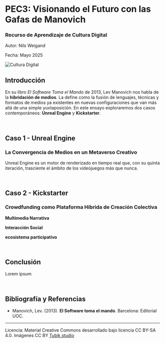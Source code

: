 # PEC3: Visionando el Futuro con las Gafas de Manovich 

### Recurso de Aprendizaje de Cultura Digital 

Autor: Nils Weigand

Fecha: Mayo 2025

![Cultura Digital](https://miro.medium.com/max/1400/0*9PyyNvrO2PcD3KuU.png) 



## Introducción


En su libro *El Software Toma el Mando* de 2013, Lev Manovich nos habla de la **hibridación de medios**. La define como la fusión de lenguajes, técnicas y formatos de medios ya existentes en nuevas configuraciones que van más allá de una simple yuxtaposición.
En este ensayo exploraremos dos casos contemporáneos: **Unreal Engine** y **Kickstarter**.

<br>

## Caso 1 - Unreal Engine
### La Convergencia de Medios en un Metaverso Creativo

Unreal Engine es un motor de renderizado en tiempo real que, con su quinta iteración, trasciente el ámbito de los videojuegos más que nunca.

<br>

## Caso 2 - Kickstarter
### Crowdfunding como Plataforma Híbrida de Creación Colectiva

**Multimedia Narrativa**

**Interacción Social**

**ecosistema participativo**

<br>

## Conclusión

Lorem ipsum

<br>

## Bibliografía y Referencias

* Manovich, Lev. (2013). **El Software toma el mando**. Barcelona: Editorial UOC. 


----

Licencia: Material Creative Commons desarrollado bajo licencia CC BY-SA 4.0. Imágenes CC BY [Tubik studio](https://blog.tubikstudio.com/how-to-create-original-flat-illustrations-designers-tips/) 
